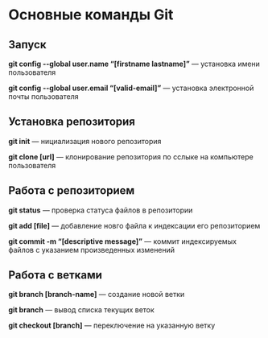 #  Основные команды Git

## Запуск

**git config --global user.name “[firstname lastname]”** — установка имени пользователя

**git config --global user.email “[valid-email]”** — установка электронной почты пользователя

## Установка репозитория

 **git init** — нициализация нового репозитория

 **git clone [url]** — клонирование репозитория по сслыке на компьютере пользователя

 ## Работа с репозиторием

 **git status** — проверка статуса файлов в репозитории

 **git add [file]** — добавление новго файла к индексации его репозиторием

 **git commit -m “[descriptive message]”** — коммит индексируемых файлов с указанием произведенных изменений

## Работа с ветками

**git branch [branch-name]** — создание новой ветки

**git branch** — вывод списка текущих веток

**git checkout [branch]** — переключение на указанную ветку
